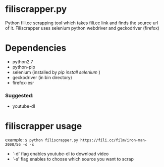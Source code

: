 # filiscrapper.py
Python fili.cc scrapping tool which takes fili.cc link and finds the source url of it. Filiscrapper uses selenium python webdriver and geckodriver (firefox)
# Dependencies
*  python2.7
*  python-pip
*  selenium (installed by *pip install selenium* )
*  geckodriver (in bin directory)
*  firefox-esr
### Suggested:
*  youtube-dl
# filiscrapper usage
example:
`$ python filiscrapper.py https://fili.cc/film/iron-man-2008/56 -d -s`
*  '-d' flag enables youtube-dl to download video
*  '-s' flag enables to choose which source you want to scrap
